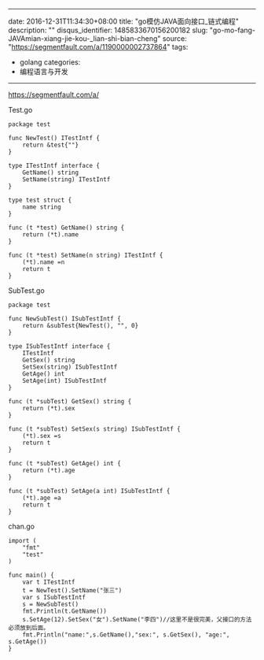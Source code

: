 
---
date: 2016-12-31T11:34:30+08:00
title: "go模仿JAVA面向接口_链式编程"
description: ""
disqus_identifier: 1485833670156200182
slug: "go-mo-fang-JAVAmian-xiang-jie-kou-_lian-shi-bian-cheng"
source: "https://segmentfault.com/a/1190000002737864"
tags: 
- golang 
categories:
- 编程语言与开发
---

https://segmentfault.com/a/

Test.go

    package test

    func NewTest() ITestIntf {
        return &test{""}
    }

    type ITestIntf interface {
        GetName() string
        SetName(string) ITestIntf
    }

    type test struct {
        name string
    }

    func (t *test) GetName() string {
        return (*t).name
    }

    func (t *test) SetName(n string) ITestIntf {
        (*t).name =n
        return t
    }

SubTest.go

    package test

    func NewSubTest() ISubTestIntf {
        return &subTest{NewTest(), "", 0}
    }

    type ISubTestIntf interface {
        ITestIntf
        GetSex() string
        SetSex(string) ISubTestIntf
        GetAge() int
        SetAge(int) ISubTestIntf
    }

    func (t *subTest) GetSex() string {
        return (*t).sex
    }

    func (t *subTest) SetSex(s string) ISubTestIntf {
        (*t).sex =s
        return t
    }

    func (t *subTest) GetAge() int {
        return (*t).age
    }

    func (t *subTest) SetAge(a int) ISubTestIntf {
        (*t).age =a
        return t
    }

chan.go

    import (
        "fmt"
        "test"
    )

    func main() {
        var t ITestIntf
        t = NewTest().SetName("张三")
        var s ISubTestIntf
        s = NewSubTest()
        fmt.Println(t.GetName())
        s.SetAge(12).SetSex("女").SetName("李四")//这里不是很完美，父接口的方法必须放到后面。
        fmt.Println("name:",s.GetName(),"sex:", s.GetSex(), "age:", s.GetAge())
    }

